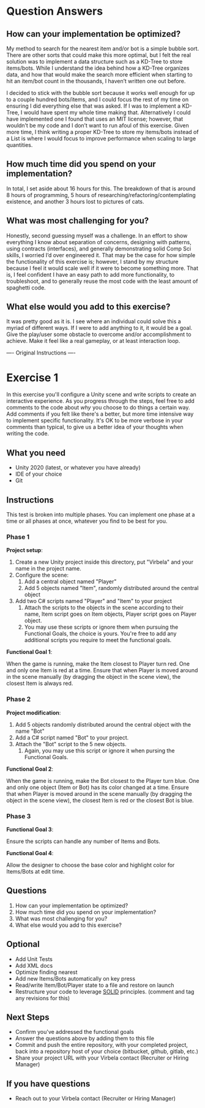 # Question Answers #

## How can your implementation be optimized? ##

My method to search for the nearest item and/or bot is a simple bubble sort. There are other sorts that could make this more optimal, but I felt the real solution was to implement a data structure such as a KD-Tree to store items/bots. While I understand the idea behind how a KD-Tree organizes data, and how that would make the search more efficient when starting to hit an item/bot count in the thousands, I haven’t written one out before. 

I decided to stick with the bubble sort because it works well enough for up to a couple hundred bots/items, and I could focus the rest of my time on ensuring I did everything else that was asked. If I was to implement a KD-Tree, I would have spent my whole time making that. Alternatively I could have implemented one I found that uses an MIT license; however, that wouldn’t be my code and I don’t want to run afoul of this exercise. Given more time, I think writing a proper KD-Tree to store my items/bots instead of a List is where I would focus to improve performance when scaling to large quantities.

## How much time did you spend on your implementation? ##

In total, I set aside about 16 hours for this. The breakdown of that is around 8 hours of programming, 5 hours of researching/refactoring/contemplating existence, and another 3 hours lost to pictures of cats.

## What was most challenging for you? ##

Honestly, second guessing myself was a challenge. In an effort to show everything I know about separation of concerns, designing with patterns, using contracts (interfaces), and generally demonstrating solid Comp Sci skills, I worried I’d over engineered it. That may be the case for how simple the functionality of this exercise is; however, I stand by my structure because I feel it would scale well if it were to become something more. That is, I feel confident I have an easy path to add more functionality, to troubleshoot, and to generally reuse the most code with the least amount of spaghetti code.

## What else would you add to this exercise? ##

It was pretty good as it is. I see where an individual could solve this a myriad of different ways. If I were to add anything to it, it would be a goal. Give the play/user some obstacle to overcome and/or accomplishment to achieve. Make it feel like a real gameplay, or at least interaction loop.

—- Original Instructions —-

# Exercise 1 #

In this exercise you'll configure a Unity scene and write scripts to create an interactive experience. As you progress through the steps, feel free to add comments to the code about *why* you choose to do things a certain way. Add comments if you felt like there's a better, but more time intensive way to implement specific functionality. It's OK to be more verbose in your comments than typical, to give us a better idea of your thoughts when writing the code.

## What you need ##

* Unity 2020 (latest, or whatever you have already)
* IDE of your choice
* Git

## Instructions ##

This test is broken into multiple phases. You can implement one phase at a time or all phases at once, whatever you find to be best for you.

### Phase 1 ###

**Project setup**:

 1. Create a new Unity project inside this directory, put "Virbela" and your name in the project name.
 1. Configure the scene:
     1. Add a central object named "Player"
     1. Add 5 objects named "Item", randomly distributed around the central object
 1. Add two C# scripts named "Player" and "Item" to your project
     1. Attach the scripts to the objects in the scene according to their name, Item script goes on Item objects, Player script goes on Player object.
     1. You may use these scripts or ignore them when pursuing the Functional Goals, the choice is yours. You're free to add any additional scripts you require to meet the functional goals.

**Functional Goal 1**:

When the game is running, make the Item closest to Player turn red. One and only one Item is red at a time. Ensure that when Player is moved around in the scene manually (by dragging the object in the scene view), the closest Item is always red.

### Phase 2 ###

**Project modification**:

 1. Add 5 objects randomly distributed around the central object with the name "Bot"
 1. Add a C# script named "Bot" to your project.
 1. Attach the "Bot" script to the 5 new objects.
     1. Again, you may use this script or ignore it when pursing the Functional Goals.

**Functional Goal 2**:

When the game is running, make the Bot closest to the Player turn blue. One and only one object (Item or Bot) has its color changed at a time. Ensure that when Player is moved around in the scene manually (by dragging the object in the scene view), the closest Item is red or the closest Bot is blue.

### Phase 3 ###

**Functional Goal 3**:

Ensure the scripts can handle any number of Items and Bots.

**Functional Goal 4**:

Allow the designer to choose the base color and highlight color for Items/Bots at edit time.

## Questions ##

 1. How can your implementation be optimized?
 1. How much time did you spend on your implementation?
 1. What was most challenging for you?
 1. What else would you add to this exercise?

## Optional ##

* Add Unit Tests
* Add XML docs
* Optimize finding nearest
* Add new Items/Bots automatically on key press
* Read/write Item/Bot/Player state to a file and restore on launch
* Restructure your code to leverage [SOLID](https://en.wikipedia.org/wiki/SOLID) principles. (comment and tag any revisions for this)

## Next Steps ##

* Confirm you've addressed the functional goals
* Answer the questions above by adding them to this file
* Commit and push the entire repository, with your completed project, back into a repository host of your choice (bitbucket, github, gitlab, etc.)
* Share your project URL with your Virbela contact (Recruiter or Hiring Manager)

## If you have questions ##

* Reach out to your Virbela contact (Recruiter or Hiring Manager)
